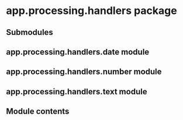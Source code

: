# app.processing.handlers package

## Submodules

## app.processing.handlers.date module

## app.processing.handlers.number module

## app.processing.handlers.text module

## Module contents
